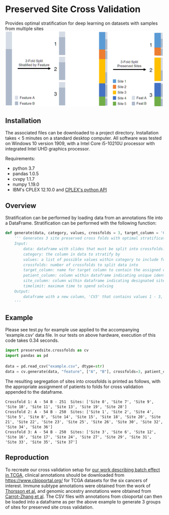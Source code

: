 # Preserved Site Cross Validation
Provides optimal stratification for deep learning on datasets with samples from multiple sites
<br>
<img src="https://github.com/fmhoward/PreservedSiteCV/blob/main/PreservedSitesCV.png?raw=true" width="600">

## Installation
The associated files can be downloaded to a project directory. Installation takes < 5 minutes on a standard desktop computer. All software was tested on Windows 10 version 1909, with a Intel Core i5-10210U processor with integrated Intel UHD graphics processor.

Requirements:
* python 3.7
* pandas 1.0.5
* cvxpy 1.1.7
* numpy 1.19.0
* IBM's CPLEX 12.10.0 and <a href='https://www.ibm.com/support/knowledgecenter/en/SSSA5P_12.8.0/ilog.odms.cplex.help/CPLEX/GettingStarted/topics/set_up/Python_setup.html'>CPLEX's python API</a>

## Overview
Stratification can be performed by loading data from an annotations file into a DataFrame. Stratification can be performed with the following function:
```python
def generate(data, category, values, crossfolds = 3, target_column = 'CV3', patient_column = 'submitter_id', site_column = 'SITE', timelimit = 100):
    ''' Generates 3 site preserved cross folds with optimal stratification of category
    Input:
        data: dataframe with slides that must be split into crossfolds.
        category: the column in data to stratify by
        values: a list of possible values within category to include for stratification
        crossfolds: number of crossfolds to split data into
        target_column: name for target column to contain the assigned crossfolds for each patient in the output dataframe
        patient_column: column within dataframe indicating unique identifier for patient
        site_column: column within dataframe indicating designated site for a patient
        timelimit: maximum time to spend solving
    Output:
        dataframe with a new column, 'CV3' that contains values 1 - 3, indicating the assigned crossfold
    '''
```

## Example
Please see test.py for example use applied to the accompanying 'example.csv' data file.  In our tests on above hardware, execution of this code takes 0.34 seconds.
```python
import preservedsite.crossfolds as cv
import pandas as pd

data = pd.read_csv("example.csv", dtype=str)
data = cv.generate(data, "feature", ["A", "B"], crossfolds=3, patient_column='patient', site_column='site')
```

The resulting segregation of sites into crossfolds is printed as follows, with the appropriate assignment of patients to folds for cross validation appended to the dataframe.
```
Crossfold 1: A - 54 B - 251  Sites: ['Site 0', 'Site 7', 'Site 9', 'Site 10', 'Site 11', 'Site 13', 'Site 19', 'Site 28']
Crossfold 2: A - 54 B - 250  Sites: ['Site 1', 'Site 2', 'Site 4', 'Site 5', 'Site 8', 'Site 14', 'Site 15', 'Site 18', 'Site 20', 'Site 21', 'Site 22', 'Site 23', 'Site 25', 'Site 26', 'Site 30', 'Site 32', 'Site 34', 'Site 36']
Crossfold 3: A - 54 B - 250  Sites: ['Site 3', 'Site 6', 'Site 12', 'Site 16', 'Site 17', 'Site 24', 'Site 27', 'Site 29', 'Site 31', 'Site 33', 'Site 35', 'Site 37']
```

## Reproduction
To recreate our cross validation setup for <a href="https://www.biorxiv.org/content/10.1101/2020.12.03.410845v2">our work describing batch effect in TCGA</a>, clinical annotations should be downloaded from https://www.cbioportal.org/ for TCGA datasets for the six cancers of interest. Immune subtype annotations were obtained from the work of <a href="https://pubmed.ncbi.nlm.nih.gov/29628290/">Thorsson et al</a>, and genomic ancestry annotations were obtained from <a href="https://www.cell.com/cancer-cell/pdfExtended/S1535-6108(20)30211-7">Carrot-Zhang et al</a>. The CSV files with annotations from cbioportal can then be loaded into a dataframe as per the above example to generate 3 groups of sites for preserved site cross validation.

